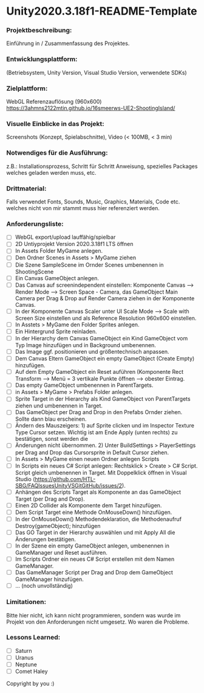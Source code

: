 # Unity2020.3.18f1-README-Template

### Projektbeschreibung: 
Einführung in / Zusammenfassung des Projektes. 

### Entwicklungsplattform: 
(Betriebsystem, Unity Version, Visual Studio Version, verwendete SDKs)

### Zielplattform: 
WebGL Referenzauflösung (960x600) 
https://3ahmns2122mtin.github.io/16smeerws-UE2-ShootingIsland/

### Visuelle Einblicke in das Projekt: 
Screenshots (Konzept, Spielabschnitte), Video (< 100MB, < 3 min)

### Notwendiges für die Ausführung: 
z.B.: Installationsprozess, Schritt für Schritt Anweisung, spezielles Packages welches geladen werden muss, etc.  

### Drittmaterial: 
Falls verwendet Fonts, Sounds, Music, Graphics, Materials, Code etc. welches nicht von mir stammt muss hier referenziert werden. 

### Anforderungsliste:    
- [ ] WebGL export/upload lauffähig/spielbar
- [ ] 2D Untiyprojekt Version 2020.3.18f1 LTS öffnen
- [ ] In Assets Folder MyGame anlegen.
- [ ] Den Ordner Scenes in Assets > MyGame ziehen
- [ ] Die Szene SampleScene im Ornder Scenes umbenennen in ShootingScene
- [ ] Ein Canvas GameObject anlegen.
- [ ] Das Canvas auf screenindependent einstellen: Komponente Canvas --> Render Mode --> Screen Space - Camera, 
das GameObject Main Camera per Drag & Drop auf Render Camera ziehen in der Komponente Canvas.
- [ ] In der Komponente Canvas Scaler unter UI Scale Mode --> Scale with Screen Size einstellen und als Reference Resolution 960x600 einstellen.
- [ ] In Asstets > MyGame den Folder Sprites anlegen. 
- [ ] Ein Hintergrund Sprite reinladen.
- [ ] In der Hierarchy dem Canvas GameObject ein Kind GameObject vom Typ Image hinzufügen und in Background umbenennen.
- [ ] Das Image ggf. positionieren und größentechnisch anpassen.
- [ ] Dem Canvas Eltern GameObject ein empty GameObject (Create Empty) hinzufügen. 
- [ ] Auf dem Empty GameObject ein Reset auführen (Komponente Rect Transform --> Menü = 3 vertikale Punkte öffnen --> obester Eintrag. 
- [ ] Das empty GameObject umbenennen in ParentTargets.
- [ ] in Assets > MyGame > Prefabs Folder anlegen.
- [ ] Sprite Target in der Hierarchy als Kind GameObject von ParentTargets ziehen und umbenennen in Target.
- [ ] Das GameObject per Drag and Drop in den Prefabs Ornder ziehen. Sollte dann blau erscheinen. 
- [ ] Ändern des Mauszeigers: 1) auf Sprite clicken und im Inspector Texture Type Cursor setzen. Wichtig ist am Ende Apply (unten rechts) zu bestätigen, sonst werden die 
- [ ] Änderungen nicht übernommen. 2) Unter BuildSettings > PlayerSettings per Drag and Drop das Cursorsprite in Default Cursor ziehen. 
- [ ] In Assets > MyGame einen neuen Ordner anlegen Scripts
- [ ] In Scripts ein neues C# Script anlegen: Rechtsklick > Create > C# Script. Script gleich umbenennen in Target. Mit Doppelklick öffnen in Visual Studio (https://github.com/HTL-SBG/FAQIssuesUnityVSGitGitHub/issues/2).
- [ ] Anhängen des Scripts Target als Komponente an das GameObject Target (per Drag and Drop). 
- [ ] Einen 2D Collider als Komponente dem Target hinzufügen. 
- [ ] Dem Script Target eine Methode OnMouseDown() hinzufügen. 
- [ ] In der OnMouseDown() Methodendeklaration, die Methodenaufruf Destroy(gameObject); hinzufügen
- [ ] Das GO Target in der Hierarchy auswählen und mit Apply All die Änderungen bestätigen. 
- [ ] In der Szene ein empty GameObject anlegen, umbenennen in GameManager und Reset ausführen. 
- [ ] Im Scripts Ordner ein neues C# Script erstellen mit dem Namen GameManager.
- [ ] Das GameManager Script per Drag and Drop dem GameObject GameManager hinzufügen.
- [ ] ... (noch unvollständig)

### Limitationen:
Bitte hier nicht, ich kann nicht programmieren, sondern was wurde im Projekt von den Anforderungen nicht umgesetz. Wo waren die Probleme. 

### Lessons Learned:
- [ ] Saturn
- [ ] Uranus
- [ ] Neptune
- [ ] Comet Haley

Copyright by you :)
